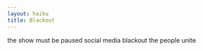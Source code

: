 ```yaml
---
layout: haiku
title: Blackout
---
```


the show must be paused
social media blackout
the people unite
